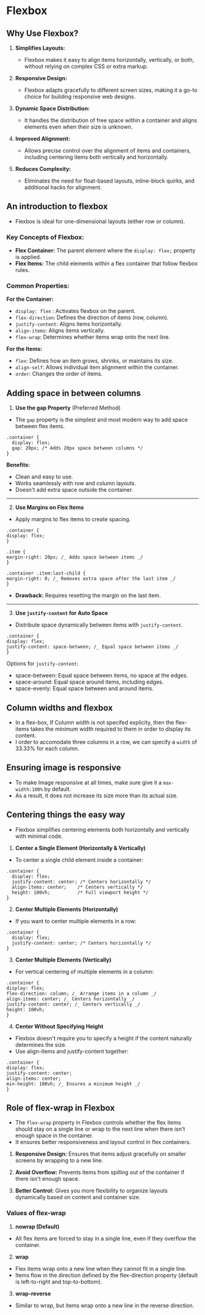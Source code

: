 # Flexbox

## Why Use Flexbox?

1. **Simplifies Layouts:**

   - Flexbox makes it easy to align items horizontally, vertically, or both, without relying on complex CSS or extra markup.

2. **Responsive Design:**

   - Flexbox adapts gracefully to different screen sizes, making it a go-to choice for building responsive web designs.

3. **Dynamic Space Distribution:**

   - It handles the distribution of free space within a container and aligns elements even when their size is unknown.

4. **Improved Alignment:**

   - Allows precise control over the alignment of items and containers, including centering items both vertically and horizontally.

5. **Reduces Complexity:**
   - Eliminates the need for float-based layouts, inline-block quirks, and additional hacks for alignment.

## An introduction to flexbox

- Flexbox is ideal for one-dimensional layouts (either row or column).

### Key Concepts of Flexbox:

- **Flex Container:** The parent element where the `display: flex;` property is applied.
- **Flex Items:** The child elements within a flex container that follow flexbox rules.

### Common Properties:

**For the Container:**

- `display: flex` : Activates flexbox on the parent.
- `flex-direction`: Defines the direction of items (row, column).
- `justify-content`: Aligns items horizontally.
- `align-items`: Aligns items vertically.
- `flex-wrap`: Determines whether items wrap onto the next line.

**For the Items:**

- `flex`: Defines how an item grows, shrinks, or maintains its size.
- `align-self`: Allows individual item alignment within the container.
- `order`: Changes the order of items.

## Adding space in between columns

1. **Use the gap Property** (Preferred Method)

- The `gap` property is the simplest and most modern way to add space between flex items.

```
.container {
  display: flex;
  gap: 20px; /* Adds 20px space between columns */
}
```

**Benefits:**

- Clean and easy to use.
- Works seamlessly with row and column layouts.
- Doesn't add extra space outside the container.

---

2. **Use Margins on Flex Items**

- Apply margins to flex items to create spacing.

```
.container {
display: flex;
}

.item {
margin-right: 20px; /_ Adds space between items _/
}

.container .item:last-child {
margin-right: 0; /_ Removes extra space after the last item _/
}

```

- **Drawback:** Requires resetting the margin on the last item.

---

3. **Use `justify-content` for Auto Space**

- Distribute space dynamically between items with `justify-content`.

```
.container {
display: flex;
justify-content: space-between; /_ Equal space between items _/
}
```

Options for `justify-content`:

- space-between: Equal space between items, no space at the edges.
- space-around: Equal space around items, including edges.
- space-evenly: Equal space between and around items.

## Column widths and flexbox

- In a flex-box, If Column width is not specifed explicity, then the flex-items takes the minimum width required to them in order to display its content.
- I order to accomodate three columns in a row, we can specify a `width` of 33.33% for each column.

## Ensuring image is responsive

- To make Image responsive at all times, make sure give it a `max-width:100%` by default.
- As a result, it does not increase its size more than its actual size.

## Centering things the easy way

- Flexbox simplifies centering elements both horizontally and vertically with minimal code.

1. **Center a Single Element (Horizontally & Vertically)**

- To center a single child element inside a container:

```
.container {
  display: flex;
  justify-content: center; /* Centers horizontally */
  align-items: center;    /* Centers vertically */
  height: 100vh;          /* Full viewport height */
}
```

2. **Center Multiple Elements (Horizontally)**

- If you want to center multiple elements in a row:

```
.container {
  display: flex;
  justify-content: center; /* Centers horizontally */
}
```

3. **Center Multiple Elements (Vertically)**

- For vertical centering of multiple elements in a column:

```
.container {
display: flex;
flex-direction: column; /_ Arrange items in a column _/
align-items: center; /_ Centers horizontally _/
justify-content: center; /_ Centers vertically _/
height: 100vh;
}
```

4. **Center Without Specifying Height**

- Flexbox doesn't require you to specify a height if the content naturally determines the size.
- Use align-items and justify-content together:

```
.container {
display: flex;
justify-content: center;
align-items: center;
min-height: 100vh; /_ Ensures a minimum height _/
}

```

## Role of flex-wrap in Flexbox

- The `flex-wrap` property in Flexbox controls whether the flex items should stay on a single line or wrap to the next line when there isn't enough space in the container.
- It ensures better responsiveness and layout control in flex containers.

1. **Responsive Design:** Ensures that items adjust gracefully on smaller screens by wrapping to a new line.

2. **Avoid Overflow:** Prevents items from spilling out of the container if there isn't enough space.

3. **Better Control:** Gives you more flexibility to organize layouts dynamically based on content and container size.

### Values of flex-wrap

1. **nowrap (Default)**

- All flex items are forced to stay in a single line, even if they overflow the container.

2. **wrap**

- Flex items wrap onto a new line when they cannot fit in a single line.
- Items flow in the direction defined by the flex-direction property (default is left-to-right and top-to-bottom).

3. **wrap-reverse**

- Similar to wrap, but items wrap onto a new line in the reverse direction.
